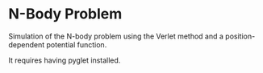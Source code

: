 # N-Body Problem

Simulation of the N-body problem using the Verlet method and a position-dependent potential function.

It requires having pyglet installed.

